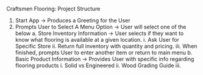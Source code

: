Craftsmen Flooring: Project Structure

1. Start App -> Produces a Greeting for the User
2. Prompts User to Select A Menu Option -> User will select one of the below
  a. Store Inventory Information -> User selects if they want to know what flooring is available at a given location.
    i. Ask User for Specific Store
    ii. Return full inventory with quantity and pricing.
    iii. When finished, prompts User to enter another item or return to main menu
  b. Basic Product Information -> Provides User with specific info regarding flooring products
    i. Solid vs Engineered
    ii. Wood Grading Guide
    iii.

